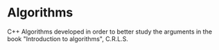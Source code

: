 # Algorithms
C++ Algorithms developed in order to better study the arguments in the book "Introduction to algorithms", C.R.L.S.
